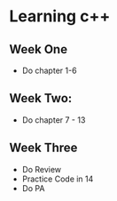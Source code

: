 # Learning c++


## Week One
* Do chapter 1-6

## Week Two:
* Do chapter 7 - 13

## Week Three
* Do Review
* Practice Code in 14
* Do PA
